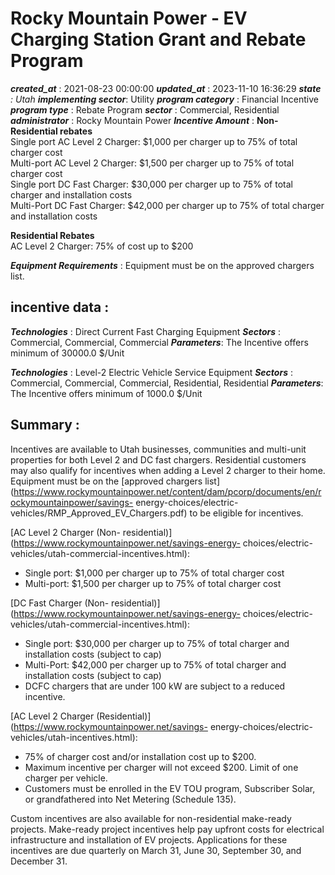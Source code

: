 # Rocky Mountain Power - EV Charging Station Grant and Rebate Program 
 ***created_at*** : 2021-08-23 00:00:00 
 ***updated_at*** : 2023-11-10 16:36:29 
 ***state** : Utah 
 **implementing sector***: Utility 
 ***program category*** : Financial Incentive 
 ***program type*** : Rebate Program 
 ***sector*** : Commercial, Residential 
 ***administrator*** : Rocky Mountain Power 
 ***Incentive Amount*** : **Non-Residential rebates**  
Single port AC Level 2 Charger: $1,000 per charger up to 75% of total charger
cost  
Multi-port AC Level 2 Charger: $1,500 per charger up to 75% of total charger
cost  
Single port DC Fast Charger: $30,000 per charger up to 75% of total charger
and installation costs  
Multi-Port DC Fast Charger: $42,000 per charger up to 75% of total charger and
installation costs  
  
**Residential Rebates**  
AC Level 2 Charger: 75% of cost up to $200

 
 ***Equipment Requirements*** : Equipment must be on the approved chargers list.

 
 ## incentive data : 
 ***Technologies*** : Direct Current Fast Charging Equipment 
 ***Sectors*** : Commercial, Commercial, Commercial 
 ***Parameters***: The Incentive offers minimum of 30000.0 $/Unit 
 
 ***Technologies*** : Level-2 Electric Vehicle Service Equipment 
 ***Sectors*** : Commercial, Commercial, Commercial, Residential, Residential 
 ***Parameters***: The Incentive offers minimum of 1000.0 $/Unit 
 
 ## Summary : 
 Incentives are available to Utah businesses, communities and multi-unit
properties for both Level 2 and DC fast chargers. Residential customers may
also qualify for incentives when adding a Level 2 charger to their home.
Equipment must be on the [approved chargers
list](https://www.rockymountainpower.net/content/dam/pcorp/documents/en/rockymountainpower/savings-
energy-choices/electric-vehicles/RMP_Approved_EV_Chargers.pdf) to be eligible
for incentives.

[AC Level 2 Charger (Non-
residential)](https://www.rockymountainpower.net/savings-energy-
choices/electric-vehicles/utah-commercial-incentives.html):  

  * Single port: $1,000 per charger up to 75% of total charger cost
  * Multi-port: $1,500 per charger up to 75% of total charger cost

[DC Fast Charger (Non-
residential)](https://www.rockymountainpower.net/savings-energy-
choices/electric-vehicles/utah-commercial-incentives.html):

  * Single port: $30,000 per charger up to 75% of total charger and installation costs (subject to cap)
  * Multi-Port: $42,000 per charger up to 75% of total charger and installation costs (subject to cap)
  * DCFC chargers that are under 100 kW are subject to a reduced incentive.

[AC Level 2 Charger (Residential)](https://www.rockymountainpower.net/savings-
energy-choices/electric-vehicles/utah-incentives.html):

  * 75% of charger cost and/or installation cost up to $200.
  * Maximum incentive per charger will not exceed $200. Limit of one charger per vehicle.
  * Customers must be enrolled in the EV TOU program, Subscriber Solar, or grandfathered into Net Metering (Schedule 135).

Custom incentives are also available for non-residential make-ready projects.
Make-ready project incentives help pay upfront costs for electrical
infrastructure and installation of EV projects. Applications for these
incentives are due quarterly on March 31, June 30, September 30, and December
31.

 
 